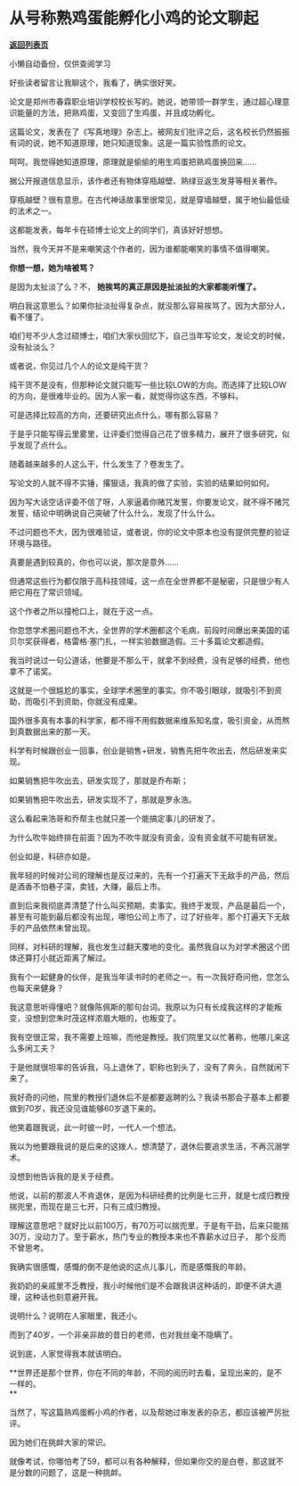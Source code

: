 # 从号称熟鸡蛋能孵化小鸡的论文聊起

[**返回列表页**](/gzh/记忆承载3)

小懒自动备份，仅供查阅学习

好些读者留言让我聊这个，我看了，确实很好笑。  

  

论文是郑州市春霖职业培训学校校长写的。她说，她带领一群学生，通过超心理意识能量的方法，把熟鸡蛋，又变回了生鸡蛋，并且成功孵化。

  

这篇论文，发表在了《写真地理》杂志上。被网友们批评之后，这名校长仍然振振有词的说，她不知道原理，她只知道现象。这是一篇实验性质的论文。  

  

呵呵。我觉得她知道原理，原理就是偷偷的用生鸡蛋把熟鸡蛋换回来......

  

据公开报道信息显示，该作者还有物体穿瓶越壁、熟绿豆返生发芽等相关著作。

  

穿瓶越壁？很有意思。在古代神话故事里很常见，就是穿墙越壁，属于地仙最低级的法术之一。

  

这都能发表，每年卡在硕博士论文上的同学们，真该好好想想。

  

当然，我今天并不是来嘲笑这个作者的，因为谁都能嘲笑的事情不值得嘲笑。  

  

 **你想一想，她为啥被骂？**

  

是因为太扯淡了么？不， **她挨骂的真正原因是扯淡扯的大家都能听懂了。**  

  

明白我这意思么？如果你扯淡扯得复杂点，就没那么容易挨骂了。因为大部分人，看不懂了。  

  

咱们号不少人念过硕博士，咱们大家伙回忆下，自己当年写论文，发论文的时候，没有扯淡么？  

  

或者说，你见过几个人的论文是纯干货？  

  

纯干货不是没有，但那种论文就只能写一些比较LOW的方向。而选择了比较LOW的方向，是很难毕业的。因为人家一看，就觉得你这东西，不够料。  

  

可是选择比较高的方向，还要研究出点什么，哪有那么容易？  

  

于是乎只能写得云里雾里，让评委们觉得自己花了很多精力，展开了很多研究，似乎发现了点什么。  

  

随着越来越多的人这么干，什么发生了？卷发生了。  

  

写论文的人就不得不实锤，撂狠话，我真的做了实验，实验的结果如何如何。

  

因为写大话空话评委不信了呀，人家逼着你赌咒发誓，你要发论文，就不得不赌咒发誓，结论中明确说自己突破了什么什么，发现了什么什么。

  

不过问题也不大，因为很难验证，或者说，你的论文中原本也没有提供完整的验证环境与路径。

  

真要是遇到较真的，你也可以说，那次是意外......  

  

但通常这些行为都仅限于高科技领域，这一点在全世界都不是秘密，只是很少有人把它用在了常识领域。  

  

这个作者之所以撞枪口上，就在于这一点。  

  

你忽悠学术圈问题也不大，全世界的学术圈都这个毛病，前段时间爆出来美国的诺贝尔奖获得者，格雷格·塞门扎，一样实验数据造假。三十多篇论文都造假。  

  

我当时说过一句公道话，他要是不那么干，就拿不到经费，没有足够的经费，他也拿不了诺奖。  

  

这就是一个很尴尬的事实，全球学术圈里的事实。你不吸引眼球，就吸引不到资助，而吸引不到资助，你就没有成果。  

  

国外很多真有本事的科学家，都不得不用假数据来维系知名度，吸引资金，从而熬到真数据出来的那一天。  

  

科学有时候跟创业一回事，创业是销售+研发，销售先把牛吹出去，然后研发来实现。  

  

如果销售把牛吹出去，研发实现了，那就是乔布斯；

如果销售把牛吹出去，研发实现不了，那就是罗永浩。

  

这么看起来浩哥和乔帮主也就只差一个能搞定事儿的研发了。  

  

为什么吹牛始终排在前面？因为不吹牛就没有资金，没有资金就不可能有研发。

  

创业如是，科研亦如是。

  

我年轻的时候对公司的理解也是反过来的，先有一个打遍天下无敌手的产品，然后是酒香不怕巷子深，卖钱，大赚，最后上市。

  

直到后来我彻底弄清楚了什么叫买预期，卖事实。我终于发现，产品是最后一个，甚至有可能到最后都没有出现，哪怕公司上市了，过了好些年，那个打遍天下无敌手的产品依然未曾出现。  

  

同样，对科研的理解，我也发生过翻天覆地的变化。虽然我自以为对学术圈这个团体还算打小就近距离了解过。

  

我有个一起健身的伙伴，是我当年读书时的老师之一。有一次我好奇问他，您怎么也每天来健身？  

  

我这意思听得懂吧？就像陈佩斯的那句台词。我原以为只有长成我这样的才能叛变，没想到您朱时茂这样浓眉大眼的，也叛变了。  

  

我有空很正常，我不需要上班嘛，而他是教授。我们院里又以忙著称，他哪儿来这么多闲工夫？

  

于是他就很坦率的告诉我，马上退休了，职称也到头了，没有了奔头，自然就闲下来了。

  

我好奇的问他，院里的教授们退休后不是都要返聘的么？我读书那会子基本上都要做到70岁，我还没见谁能够60岁退下来的。

  

他笑着跟我说，此一时彼一时，一代人一个想法。  

  

我以为他要跟我说的是后来的这拨人，想清楚了，退休后要追求生活，不再沉溺学术。

  

没想到他告诉我的是关于经费。

  

他说，以前的那波人不肯退休，是因为科研经费的比例是七三开，就是七成归教授揣兜里，而现在是三七开，只有三成归教授。  

  

理解这意思吧？就好比以前100万，有70万可以揣兜里，于是有干劲，后来只能揣30万，没动力了。至于薪水，热门专业的教授本来也不靠薪水过日子，
那个反而不曾思考。  

  

我确实很感慨，感慨的倒不是他说的这点儿事儿，而是感慨我的年龄。  

  

我奶奶的亲戚里不乏教授，我小时候他们是不会跟我讲这种话的，即便不讲大道理，这种话也刻意避开我。  

  

说明什么？说明在人家眼里，我还小。

  

而到了40岁，一个非亲非故的昔日的老师，也对我丝毫不隐瞒了。  

  

说到底，人家觉得我本就该明白。  

  

 **世界还是那个世界，你在不同的年龄，不同的阅历时去看，呈现出来的，是不一样的。  
**

  

当然了，写这篇熟鸡蛋孵小鸡的作者，以及帮她过审发表的杂志，都应该被严厉批评。

  

因为她们在挑衅大家的常识。  

  

就像考试，你哪怕考了59，都可以有各种解释，但如果你交的是白卷，那这就不是分数的问题了，这是一种挑衅。

